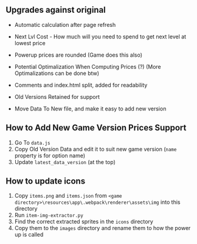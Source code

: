 ## Upgrades against original

- Automatic calculation after page refresh

- Next Lvl Cost - How much will you need to spend to get next level at lowest price

- Powerup prices are rounded (Game does this also)

- Potential Optimalization When Computing Prices (?) (More Optimalizations can be done btw)

- Comments and index.html split, added for readability

- Old Versions Retained for support

- Move Data To New file, and make it easy to add new version

## How to Add New Game Version Prices Support

1. Go To `data.js`
2. Copy Old Version Data and edit it to suit new game version (`name` property is for option name)
4. Update `latest_data_version` (at the top)

## How to update icons

1. Copy `items.png` and `items.json` from `<game directory>\resources\app\.webpack\renderer\assets\img` into this directory
2. Run `item-img-extractor.py`
3. Find the correct extracted sprites in the `icons` directory
4. Copy them to the `images` directory and rename them to how the power up is called
